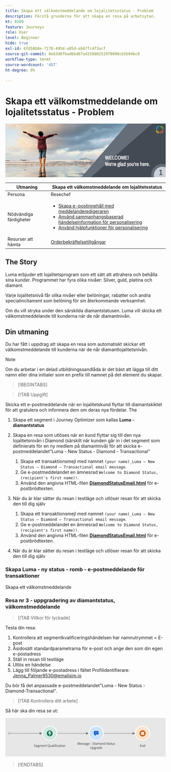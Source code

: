 ```yaml
---
title: Skapa ett välkomstmeddelande om lojalitetsstatus - Problem
description: Förstå grunderna för att skapa en resa på arbetsytan.
kt: 8109
feature: Journeys
role: User
level: Beginner
hide: true
exl-id: 6fd58b8e-7178-495d-a85d-eb67fc4f3acf
source-git-commit: 0e83d8fbad6bd87ed25980251970898cb5b94bc0
workflow-type: tm+mt
source-wordcount: '457'
ht-degree: 0%

---
```


# Skapa ett välkomstmeddelande om lojalitetsstatus - Problem

![AJO Loyalty status welcome email - Challenge Banner](/help/challenges/assets/email-assets/luma-transactional-onboarding-1.png)

| Utmaning | Skapa ett välkomstmeddelande om lojalitetsstatus |
|---|---|
| Persona | Resechef |
| Nödvändiga färdigheter | <ul><li>[Skapa e-postinnehåll med meddelanderedigeraren](https://experienceleague.adobe.com/docs/journey-optimizer-learn/tutorials/create-messages/create-email-content-with-the-message-editor.html?lang=en)</li> <li>[Använd sammanhangsbaserad händelseinformation för personalisering](https://experienceleague.adobe.com/docs/journey-optimizer-learn/tutorials/personalize-content/use-contextual-event-information-for-personalization.html?lang=en)</li><li>[Använd hjälpfunktioner för personalisering](https://experienceleague.adobe.com/docs/journey-optimizer-learn/tutorials/personalize-content/use-helper-functions-for-personalization.html?lang=en)</li></ul> |
| Resurser att hämta | [Orderbekräftelsetillgångar](/help/challenges/assets/email-assets/order-confirmation-assets.zip) |

## The Story

Luma erbjuder ett lojalitetsprogram som ett sätt att attrahera och behålla sina kunder. Programmet har fyra olika nivåer: Silver, guld, platina och diamant.

Varje lojalitetsnivå får olika nivåer eller belöningar, rabatter och andra specialincitament som belöning för sin återkommande verksamhet.

Om du vill stryka under den särskilda diamantstatusen. Luma vill skicka ett välkomstmeddelande till kunderna när de når diamantnivån.

## Din utmaning

Du har fått i uppdrag att skapa en resa som automatiskt skickar ett välkomstmeddelande till kunderna när de når diamantlojalitetsnivån.

>[!NOTE]
> Om du arbetar i en delad utbildningssandlåda är det bäst att lägga till ditt namn eller dina initialer som en prefix till namnet på det element du skapar.

>[!BEGINTABS]

>[!TAB Uppgift]

Skicka ett e-postmeddelande när en lojalitetskund flyttar till diamantskiktet för att gratulera och informera dem om deras nya fördelar. The

1. Skapa ett segment i Journey Optimizer som kallas **Luma - diamantstatus**
2. Skapa en resa som utlöses när en kund flyttar sig till den nya lojalitetsnivån i Diamond (särskilt när kunden går in i det segment som definierats för en ny medlem på diamantnivå) för att skicka e-postmeddelandet&quot;Luma - New Status - Diamond - Transactional&quot;
   1. Skapa ett transaktionsmejl med namnet `(your name)_Luma – New Status – Diamond – Transactional email message`.
   2. Ge e-postmeddelandet en ämnesrad `Welcome to Diamond Status, (recipient's first name)!`.
   3. Använd den angivna HTML-filen **[DiamondStatusEmail.html](/help/challenges/assets/email-assets/DiamondStatusEmail.html)** för e-postbrödtexten.
3. När du är klar sätter du resan i testläge och utlöser resan för att skicka den till dig själv  

   1. Skapa ett transaktionsmejl med namnet `(your name)_Luma – New Status – Diamond – Transactional email message`.
   1. Ge e-postmeddelandet en ämnesrad `Welcome to Diamond Status, (recipient's first name)!`.
   1. Använd den angivna HTML-filen **[DiamondStatusEmail.html](/help/challenges/assets/email-assets/DiamondStatusEmail.html)** för e-postbrödtexten.
4. När du är klar sätter du resan i testläge och utlöser resan för att skicka den till dig själv  

### Skapa Luma - ny status - romb - e-postmeddelande för transaktioner

Skapa ett välkomstmeddelande

### **Resa nr 3 - uppgradering av diamantstatus, välkomstmeddelande**


>[!TAB Villkor för lyckade]

Testa din resa:

1. Kontrollera att segmentkvalificeringshändelsen har namnutrymmet = E-post
1. Åsidosätt standardparametrarna för e-post och ange den som din egen e-postadress
1. Ställ in resan till testläge
1. Utlös en händelse
1. Lägg till följande e-postadress i fältet Profilidentifierare: Jenna_Palmer9530@emailsim.io

Du bör få det anpassade e-postmeddelandet&quot;Luma - New Status - Diamond-Transactional&quot;.

>[!TAB Kontrollera ditt arbete]

Så här ska din resa se ut:

![Diamond-status-upgrade-travel](/help/challenges/assets/journey-luma-diamond-status-upgrade.png)

>[!ENDTABS]
